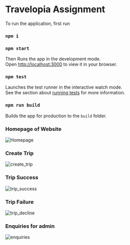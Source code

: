 # Travelopia Assignment

To run the application, first run

### `npm i`

### `npm start`

Then Runs the app in the development mode.\
Open [http://localhost:3000](http://localhost:3000) to view it in your browser.

### `npm test`

Launches the test runner in the interactive watch mode.\
See the section about [running tests](https://facebook.github.io/create-react-app/docs/running-tests) for more information.

### `npm run build`

Builds the app for production to the `build` folder.

### Homepage of Website

![Homepage](https://github.com/master-coding/travelopia-assignment/assets/67449082/ddbe8112-8bf2-48e3-ab28-6f671d9df793)

### Create Trip

![create_trip](https://github.com/master-coding/travelopia-assignment/assets/67449082/ca29ee5e-cd21-413e-916f-cfae56be71f6)

### Trip Success
![trip_success](https://github.com/master-coding/travelopia-assignment/assets/67449082/e06a7e86-2a2f-460f-aa4b-aa4d87ac6433)

### Trip Failure
![trip_decline](https://github.com/master-coding/travelopia-assignment/assets/67449082/62a65062-01eb-483f-93c3-0372e119fc55)

### Enquiries for admin
![enquiries](https://github.com/master-coding/travelopia-assignment/assets/67449082/ccfc1b5a-394b-4f55-b55d-a5fa14272bbf)

